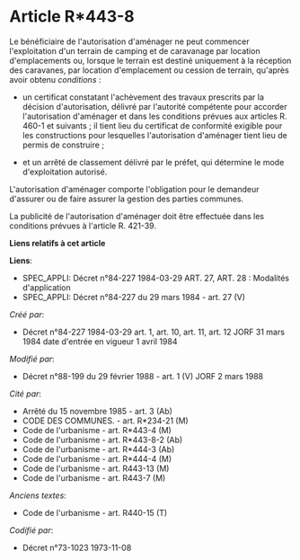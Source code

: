 # Article R*443-8

Le bénéficiaire de l'autorisation d'aménager ne peut commencer l'exploitation d'un terrain de camping et de caravanage par
location d'emplacements ou, lorsque le terrain est destiné uniquement à la réception des caravanes, par location
d'emplacement ou cession de terrain, qu'après avoir obtenu *conditions* :

- un certificat constatant l'achèvement des travaux prescrits par la décision d'autorisation, délivré par l'autorité
compétente pour accorder l'autorisation d'aménager et dans les conditions prévues aux articles R. 460-1 et suivants ; il
tient lieu du certificat de conformité exigible pour les constructions pour lesquelles l'autorisation d'aménager tient lieu
de permis de construire ;

- et un arrêté de classement délivré par le préfet, qui détermine le mode d'exploitation autorisé.

L'autorisation d'aménager comporte l'obligation pour le demandeur d'assurer ou de faire assurer la gestion des parties
communes.

La publicité de l'autorisation d'aménager doit être effectuée dans les conditions prévues à l'article R. 421-39.

**Liens relatifs à cet article**

**Liens**:

  - SPEC_APPLI: Décret n°84-227 1984-03-29 ART. 27, ART. 28 : Modalités d'application
  - SPEC_APPLI: Décret n°84-227 du 29 mars 1984 - art. 27 (V)

_Créé par_:

  - Décret n°84-227 1984-03-29 art. 1, art. 10, art. 11, art. 12 JORF 31 mars 1984 date d'entrée en vigueur 1 avril 1984

_Modifié par_:

  - Décret n°88-199 du 29 février 1988 - art. 1 (V) JORF 2 mars 1988

_Cité par_:

  - Arrêté du 15 novembre 1985 - art. 3 (Ab)
  - CODE DES COMMUNES. - art. R*234-21 (M)
  - Code de l'urbanisme - art. R*443-4 (M)
  - Code de l'urbanisme - art. R*443-8-2 (Ab)
  - Code de l'urbanisme - art. R*444-3 (Ab)
  - Code de l'urbanisme - art. R*444-4 (M)
  - Code de l'urbanisme - art. R443-13 (M)
  - Code de l'urbanisme - art. R443-7 (M)

_Anciens textes_:

  - Code de l'urbanisme - art. R440-15 (T)

_Codifié par_:

  - Décret n°73-1023 1973-11-08
